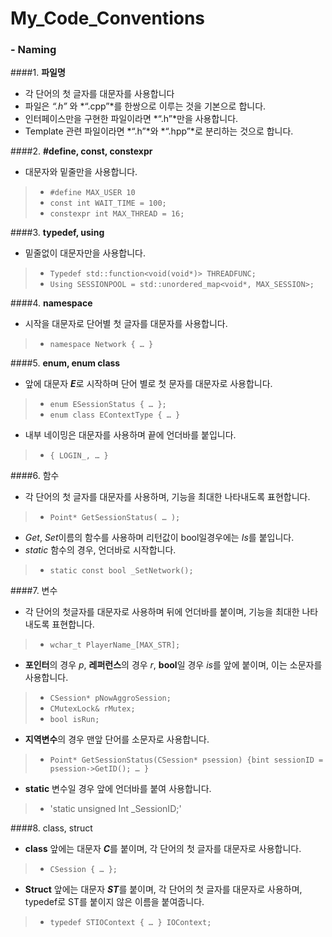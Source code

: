 # My_Code_Conventions

### - Naming

 ####1.	**파일명**
   * 각 단어의 첫 글자를 대문자를 사용합니다
   *	파일은 *“.h”* 와 *“.cpp”*를 한쌍으로 이루는 것을 기본으로 합니다.
   *	인터페이스만을 구현한 파일이라면 *“.h”*만을 사용합니다.
   *	Template 관련 파일이라면 *“.h”*와 *“.hpp”*로 분리하는 것으로 합니다.

 ####2.	**#define, const, constexpr**
 *	대문자와 밑줄만을 사용합니다.
>   +	`#define MAX_USER 10`
>   +	`const int WAIT_TIME = 100;`
>   +	`constexpr int MAX_THREAD = 16;`

 ####3.	**typedef, using**
 *	밑줄없이 대문자만을 사용합니다.
>   +	`Typedef std::function<void(void*)> THREADFUNC;`
>   +	`Using SESSIONPOOL = std::unordered_map<void*, MAX_SESSION>;`

 ####4.	**namespace**
 *	시작을 대문자로 단어별 첫 글자를 대문자를 사용합니다.
>   +	`namespace Network { … }`

 ####5.	**enum, enum class**
 *	앞에 대문자 ***E***로 시작하며 단어 별로 첫 문자를 대문자로 사용합니다.
>   +	`enum ESessionStatus { … };`
>   +	`enum class EContextType { … }`
 *	내부 네이밍은 대문자를 사용하며 끝에 언더바를 붙입니다.
>   +	`{ LOGIN_, … } `

 ####6.	함수
 *	각 단어의 첫 글자를 대문자를 사용하며, 기능을 최대한 나타내도록 표현합니다.
>   +	`Point* GetSessionStatus( … );`
 *	*Get*, *Set*이름의 함수를 사용하며 리턴값이 bool일경우에는 *Is*를 붙입니다.
 *	*static* 함수의 경우, 언더바로 시작합니다.
>   + `static const bool _SetNetwork();`

 ####7.	변수
 *	각 단어의 첫글자를 대문자로 사용하며 뒤에 언더바를 붙이며, 기능을 최대한 나타내도록 표현합니다.
>   +	`wchar_t PlayerName_[MAX_STR];`
 *	**포인터**의 경우 *p*, **레퍼런스**의 경우 *r*, **bool**일 경우 *is*를 앞에 붙이며, 이는 소문자를 사용합니다.
>   +	`CSession* pNowAggroSession;`
>   +	`CMutexLock& rMutex;`
>   +	`bool isRun;`
 *	**지역변수**의 경우 맨앞 단어를 소문자로 사용합니다.
>   +	`Point* GetSessionStatus(CSession* psession) {bint sessionID = psession->GetID(); … }`
 *	**static** 변수일 경우 앞에 언더바를 붙여 사용합니다.
>   +	'static unsigned Int _SessionID;'

 ####8.	class, struct
 *	**class** 앞에는 대문자 ***C***를 붙이며, 각 단어의 첫 글자를 대문자로 사용합니다.
>   +	`CSession { … };`
 *	**Struct** 앞에는 대문자 ***ST***를 붙이며, 각 단어의 첫 글자를 대문자로 사용하며, typedef로 ST를 붙이지 않은 이름을 붙여줍니다.
>   +	`typedef STIOContext { … } IOContext;`
